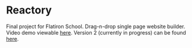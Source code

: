 # Reactory
Final project for Flatiron School. Drag-n-drop single page website builder. Video demo viewable <a href="https://www.youtube.com/watch?v=VmIQeYBJmB4">here</a>. Version 2 (currently in progress) can be found <a href="https://github.com/bradcart/Reactory-v2">here</a>.
